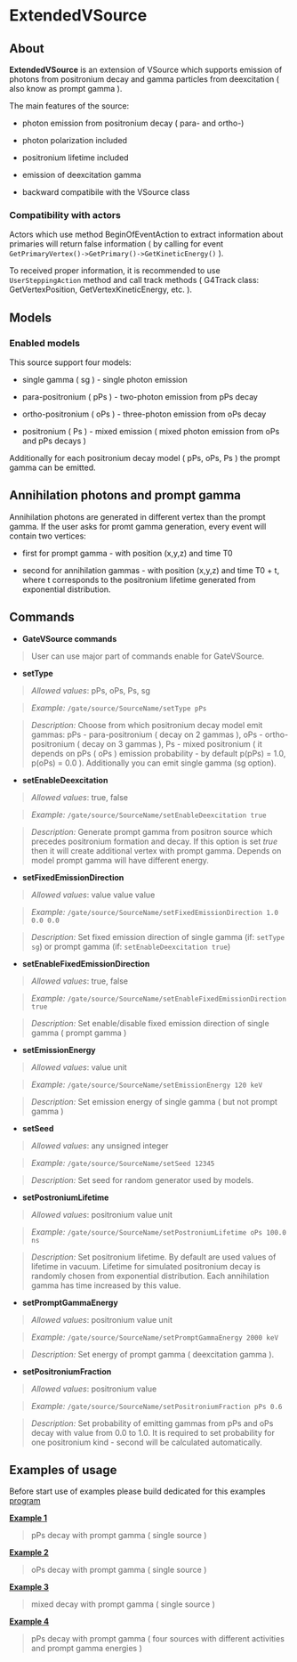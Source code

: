 # ExtendedVSource

## About

**ExtendedVSource** is an extension of VSource which supports emission of photons from positronium decay and gamma particles from deexcitation ( also know as prompt gamma ).

The main features of the source:

* photon emission from positronium decay ( para- and ortho-)

* photon polarization included

* positronium lifetime included

* emission of deexcitation gamma

* backward compatibile with the VSource class

### Compatibility with actors
Actors which use method BeginOfEventAction to extract information about primaries will return false information ( by calling for event `GetPrimaryVertex()->GetPrimary()->GetKineticEnergy()` ).

To received proper information, it is recommended to use `UserSteppingAction` method and call track methods ( G4Track class: GetVertexPosition, GetVertexKineticEnergy, etc. ).

## Models

### Enabled models
This source support four models:

* single gamma ( sg ) - single photon emission

* para-positronium ( pPs ) - two-photon emission from pPs decay

* ortho-positronium ( oPs ) - three-photon emission from oPs decay

* positronium ( Ps ) - mixed emission ( mixed photon emission from oPs and pPs decays )

Additionally for each positronium decay model ( pPs, oPs, Ps ) the prompt gamma can be emitted.

## Annihilation photons and prompt gamma

Annihilation photons are generated in different vertex than the prompt gamma. If the user asks for promt gamma generation, every event will contain two vertices: 

* first for prompt gamma - with position (x,y,z) and time T0

* second for annihilation gammas - with position (x,y,z) and time T0 + t, where t corresponds to the positronium lifetime generated from exponential distribution.

## Commands

* **GateVSource commands**
 > User can use major part of commands enable for GateVSource.

* **setType**

 > *Allowed values*: pPs, oPs, Ps, sg
 
 > *Example:* `/gate/source/SourceName/setType pPs`

 > *Description:* Choose from which positronium decay model emit gammas: pPs - para-positronium ( decay on 2 gammas ), oPs - ortho-positronium ( decay on 3 gammas ), Ps - mixed positronium ( it depends on pPs ( oPs ) emission probability  - by default p(pPs) = 1.0, p(oPs) = 0.0 ). Additionally you can emit single gamma (sg option).

* **setEnableDeexcitation**
 > *Allowed values*: true, false

 > *Example:* `/gate/source/SourceName/setEnableDeexcitation true`

 > *Description:* Generate prompt gamma from positron source which precedes positronium formation and decay. If this option is set *true* then it will create additional vertex with prompt gamma. Depends on model prompt gamma will have different energy.

* **setFixedEmissionDirection**

 > *Allowed values*: value value value
 
 > *Example:* `/gate/source/SourceName/setFixedEmissionDirection 1.0 0.0 0.0`

 > *Description:* Set fixed emission direction of single gamma (if: `setType sg`) or prompt gamma (if: `setEnableDeexcitation true`)

* **setEnableFixedEmissionDirection**

 > *Allowed values*: true, false
 
 > *Example:* `/gate/source/SourceName/setEnableFixedEmissionDirection true`

 > *Description:* Set enable/disable fixed emission direction of single gamma ( prompt gamma )

* **setEmissionEnergy**

 > *Allowed values*: value unit
 
 > *Example:* `/gate/source/SourceName/setEmissionEnergy 120 keV`

 > *Description:* Set emission energy of single gamma ( but not prompt gamma )

* **setSeed**

 > *Allowed values*: any unsigned integer
 
 > *Example:* `/gate/source/SourceName/setSeed 12345`

 > *Description:* Set seed for random generator used by models.

* **setPostroniumLifetime**

 > *Allowed values*: positronium value unit
 
 > *Example:* `/gate/source/SourceName/setPostroniumLifetime oPs 100.0 ns`

 > *Description:* Set positronium lifetime. By default are used values of lifetime in vacuum. Lifetime for simulated positronium decay is randomly chosen from exponential distribution. Each annihilation gamma has time increased by this value.

* **setPromptGammaEnergy**

 > *Allowed values*: positronium value unit
 
 > *Example:* `/gate/source/SourceName/setPromptGammaEnergy 2000 keV`

 > *Description:* Set energy of prompt gamma ( deexcitation gamma ). 

* **setPositroniumFraction**

 > *Allowed values*: positronium value
 
 > *Example:* `/gate/source/SourceName/setPositroniumFraction pPs 0.6`

 > *Description:* Set probability of emitting gammas from pPs and oPs decay with value from 0.0 to 1.0. It is required to set probability for one positronium kind - second will be calculated automatically. 

## Examples of usage

Before start use of examples please build dedicated for this examples [program](program/)

[**Example 1**](Example_1/README.md)

 > pPs decay with prompt gamma ( single source )

[**Example 2**](Example_2/README.md)

 > oPs decay with prompt gamma ( single source )

[**Example 3**](Example_3/README.md)

 > mixed decay with prompt gamma ( single source )

[**Example 4**](Example_4/README.md)

 > pPs decay with prompt gamma ( four sources with different activities and prompt gamma energies )


